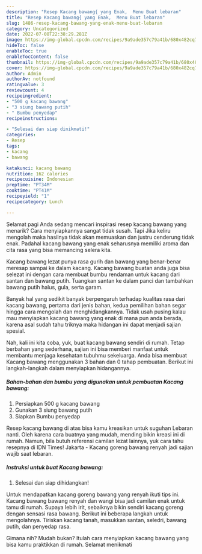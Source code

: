 ```yaml
---
description: "Resep Kacang bawang{ yang Enak,  Menu Buat lebaran"
title: "Resep Kacang bawang{ yang Enak,  Menu Buat lebaran"
slug: 1486-resep-kacang-bawang-yang-enak-menu-buat-lebaran
category: Uncategorized
date: 2022-07-08T22:38:29.281Z
image: https://img-global.cpcdn.com/recipes/9a9ade357c79a41b/680x482cq70/kacang-bawang-foto-resep-utama.jpg
hideToc: false
enableToc: true
enableTocContent: false
thumbnail: https://img-global.cpcdn.com/recipes/9a9ade357c79a41b/680x482cq70/kacang-bawang-foto-resep-utama.jpg
cover: https://img-global.cpcdn.com/recipes/9a9ade357c79a41b/680x482cq70/kacang-bawang-foto-resep-utama.jpg
author: Admin
authorAv: notfound
ratingvalue: 3
reviewcount: 4
recipeingredient:
- "500 g kacang bawang"
- "3 siung bawang putih"
- " Bumbu penyedap"
recipeinstructions:

- "Selesai dan siap dinikmati!"
categories:
- Resep
tags:
- kacang
- bawang

katakunci: kacang bawang 
nutrition: 162 calories
recipecuisine: Indonesian
preptime: "PT34M"
cooktime: "PT41M"
recipeyield: "1"
recipecategory: Lunch

---
```



Selamat pagi Anda sedang mencari inspirasi resep kacang bawang yang menarik? Cara menyiapkannya sangat tidak susah. Tapi Jika keliru mengolah maka hasilnya tidak akan memuaskan dan justru cenderung tidak enak. Padahal kacang bawang yang enak seharusnya memiliki aroma dan cita rasa yang bisa memancing selera kita.


Kacang bawang lezat punya rasa gurih dan bawang yang benar-benar meresap sampai ke dalam kacang. Kacang bawang buatan anda juga bisa selezat ini dengan cara membuat bumbu rendaman untuk kacang dari santan dan bawang putih. Tuangkan santan ke dalam panci dan tambahkan bawang putih halus, gula, serta garam.

Banyak hal yang sedikit banyak berpengaruh terhadap kualitas rasa dari kacang bawang, pertama dari jenis bahan, kedua pemilihan bahan segar hingga cara mengolah dan menghidangkannya. Tidak usah pusing kalau mau menyiapkan kacang bawang yang enak di mana pun anda berada, karena asal sudah tahu triknya maka hidangan ini dapat menjadi sajian spesial.


Nah, kali ini kita coba, yuk, buat kacang bawang sendiri di rumah. Tetap berbahan yang sederhana, sajian ini bisa memberi manfaat untuk membantu menjaga kesehatan tubuhmu sekeluarga. Anda bisa membuat Kacang bawang menggunakan 3 bahan dan 0 tahap pembuatan. Berikut ini langkah-langkah dalam menyiapkan hidangannya.

<!--inarticleads1-->

##### Bahan-bahan dan bumbu yang digunakan untuk pembuatan Kacang bawang:

1. Persiapkan 500 g kacang bawang
1. Gunakan 3 siung bawang putih
1. Siapkan  Bumbu penyedap


Resep kacang bawang di atas bisa kamu kreasikan untuk suguhan Lebaran nanti. Oleh karena cara buatnya yang mudah, mending bikin kreasi ini di rumah. Namun, bila butuh referensi camilan lezat lainnya, yuk cara tahu resepnya di IDN Times! Jakarta - Kacang goreng bawang renyah jadi sajian wajib saat lebaran. 

<!--inarticleads2-->

##### Instruksi untuk buat Kacang bawang:


1. Selesai dan siap dihidangkan!

Untuk mendapatkan kacang goreng bawang yang renyah ikuti tips ini. Kacang bawang bawang renyah dan wangi bisa jadi camilan enak untuk tamu di rumah. Supaya lebih irit, sebaiknya bikin sendiri kacang goreng dengan sensasi rasa bawang. Berikut ini beberapa langkah untuk mengolahnya. Tiriskan kacang tanah, masukkan santan, seledri, bawang putih, dan penyedap rasa. 

Gimana nih? Mudah bukan? Itulah cara menyiapkan kacang bawang yang bisa kamu praktikkan di rumah. Selamat menikmati
